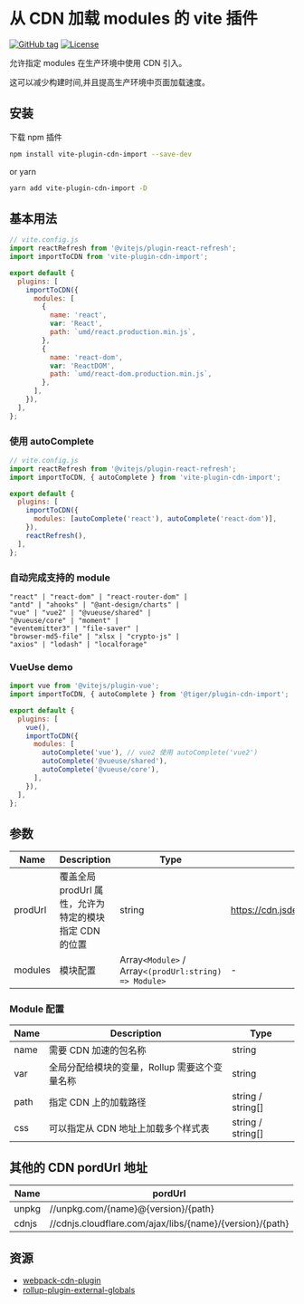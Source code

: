 # 从 CDN 加载 modules 的 vite 插件

[![GitHub tag](https://img.shields.io/github/tag/MMF-FE/vite-plugin-cdn-import.svg)](https://github.com/MMF-FE/vite-plugin-cdn-import/releases)
[![License](https://img.shields.io/github/license/SafdarJamal/vite-template-react)](https://github.com/MMF-FE/vite-plugin-cdn-import/blob/master/LICENSE)

允许指定 modules 在生产环境中使用 CDN 引入。

这可以减少构建时间,并且提高生产环境中页面加载速度。

## 安装

下载 npm 插件

```bash
npm install vite-plugin-cdn-import --save-dev
```

or yarn

```bash
yarn add vite-plugin-cdn-import -D
```

## 基本用法

```js
// vite.config.js
import reactRefresh from '@vitejs/plugin-react-refresh';
import importToCDN from 'vite-plugin-cdn-import';

export default {
  plugins: [
    importToCDN({
      modules: [
        {
          name: 'react',
          var: 'React',
          path: `umd/react.production.min.js`,
        },
        {
          name: 'react-dom',
          var: 'ReactDOM',
          path: `umd/react-dom.production.min.js`,
        },
      ],
    }),
  ],
};
```

### 使用 autoComplete

```js
// vite.config.js
import reactRefresh from '@vitejs/plugin-react-refresh';
import importToCDN, { autoComplete } from 'vite-plugin-cdn-import';

export default {
  plugins: [
    importToCDN({
      modules: [autoComplete('react'), autoComplete('react-dom')],
    }),
    reactRefresh(),
  ],
};
```

### 自动完成支持的 module

```
"react" | "react-dom" | "react-router-dom" |
"antd" | "ahooks" | "@ant-design/charts" |
"vue" | "vue2" | "@vueuse/shared" |
"@vueuse/core" | "moment" |
"eventemitter3" | "file-saver" |
"browser-md5-file" | "xlsx | "crypto-js" |
"axios" | "lodash" | "localforage"
```

### VueUse demo

```js
import vue from '@vitejs/plugin-vue';
import importToCDN, { autoComplete } from '@tiger/plugin-cdn-import';

export default {
  plugins: [
    vue(),
    importToCDN({
      modules: [
        autoComplete('vue'), // vue2 使用 autoComplete('vue2')
        autoComplete('@vueuse/shared'),
        autoComplete('@vueuse/core'),
      ],
    }),
  ],
};
```

## 参数

| Name    | Description                                            | Type                                                  | Default                                                |
| ------- | ------------------------------------------------------ | ----------------------------------------------------- | ------------------------------------------------------ |
| prodUrl | 覆盖全局 prodUrl 属性，允许为特定的模块指定 CDN 的位置 | string                                                | <https://cdn.jsdelivr.net/npm/{name}@{version}/{path}> |
| modules | 模块配置                                               | Array`<Module>` / Array`<(prodUrl:string) => Module>` | -                                                      |

### Module 配置

| Name | Description                                   | Type              |
| ---- | --------------------------------------------- | ----------------- |
| name | 需要 CDN 加速的包名称                         | string            |
| var  | 全局分配给模块的变量，Rollup 需要这个变量名称 | string            |
| path | 指定 CDN 上的加载路径                         | string / string[] |
| css  | 可以指定从 CDN 地址上加载多个样式表           | string / string[] |

## 其他的 CDN pordUrl 地址

| Name  | pordUrl                                                  |
| ----- | -------------------------------------------------------- |
| unpkg | //unpkg.com/{name}@{version}/{path}                      |
| cdnjs | //cdnjs.cloudflare.com/ajax/libs/{name}/{version}/{path} |

## 资源

- [webpack-cdn-plugin](https://github.com/shirotech/webpack-cdn-plugin)
- [rollup-plugin-external-globals](https://github.com/eight04/rollup-plugin-external-globals)
